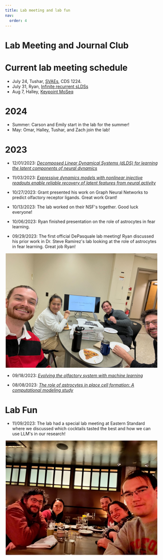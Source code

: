 ```yaml
---
title: Lab meeting and lab fun
nav:
  order: 4
---
```

Lab Meeting and Journal Club
======

Current lab meeting schedule
======

- July 24, Tushar, [SVAEs](https://arxiv.org/abs/2008.12595), CDS 1224. 
- July 31, Ryan, [Infinite recurrent sLDSs](https://openreview.net/forum?id=YIls9HEa52)
- Aug 7, Halley, [Keypoint MoSeq](https://www.biorxiv.org/content/10.1101/2023.03.16.532307v3)


2024
======

- Summer: Carson and Emily start in the lab for the summer!
- May: Omar, Halley, Tushar, and Zach join the lab!

2023
======

* 12/01/2023: [*Decomposed Linear Dynamical Systems (dLDS) for learning the latent components of neural dynamics*](https://arxiv.org/abs/2309.06402)

* 11/03/2023: [*Expressive dynamics models with nonlinear injective readouts enable reliable recovery of latent features from neural activity*](https://arxiv.org/abs/2309.06402)

* 10/27/2023: Grant presented his work on Graph Neural Networks to predict olfactory receptor ligands. Great work Grant!

* 10/13/2023: The lab worked on their NSF's together. Good luck everyone!

* 10/06/2023: Ryan finished presentation on the role of astrocytes in fear learning.

* 09/29/2023: The first official DePasquale lab meeting! Ryan discussed his prior work in Dr. Steve Ramirez's lab looking at the role of astrocytes in fear learning. Great job Ryan!

<div style="text-align: center;">
  <img src="/images/depaq_jclub_ryan.jpg" width="500">
</div>

* 09/18/2023: [*Evolving the olfactory system with machine learning*](https://www.sciencedirect.com/science/article/pii/S0896627321006826?via%3Dihub)

* 08/08/2023: [*The role of astrocytes in place cell formation: A computational modeling study*](https://link.springer.com/article/10.1007/s10827-022-00828-6)

Lab Fun
======

* 11/09/2023: The lab had a special lab meeting at Eastern Standard where we discussed which cocktails tasted the best and how we can use LLM's in our research!

<div style="text-align: center;">
  <img src="/images/eastern_standard.jpg" width="500">
</div>